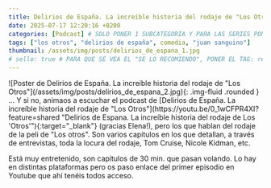 ```yaml
---
title: Delirios de España. La increíble historia del rodaje de "Los Otros"
date: 2025-07-17 12:20:16 +0200
categories: [Podcast] # SOLO PONER 1 SUBCATEGORÍA Y PARA LAS SERIES PONER UN CARACTER INVISIBLE, COPIALO DE ENTRE LOS PARÉNTESIS (ㅤ), AL FINAL DE LA SUBCATEGORÍA, POR EJEMPLO [Series, "Thrillerㅤ"]
tags: ["los otros", "delirios de españa", comedia, "juan sanguino"]
thumbnail: /assets/img/posts/delirios_de_espana_1.jpg
# sello: true # PARA QUE SE VEA EL "SE LO RECOMIENDO", PONER EL TAG: recomendada
---
```


<div class="row mb-4">
  <div class="col-md-5" markdown="1">
![Poster de Delirios de España. La increíble historia del rodaje de "Los Otros"](/assets/img/posts/delirios_de_espana_2.jpg){: .img-fluid .rounded }
  </div>
  <div class="col-md-7" markdown="1">
... Y si no, animaos a escuchar el podcast de [Delirios de España. La increíble historia del rodaje de "Los Otros"](https://youtu.be/0_1wCFPR4XI?feature=shared "Delirios de Espana. La increíble historia del rodaje de Los 'Otros'"){:target="_blank"} (gracias Elena!), pero los que hablan del rodaje de la peli de "Los otros". Son varios capítulos en los que detallan, a través de entrevistas, toda la locura del rodaje, Tom Cruise, Nicole Kidman, etc.

Está muy entretenido, son capítulos de 30 min. que pasan volando. Lo hay en distintas plataformas pero os paso enlace del primer episodio en Youtube que ahí tenéis todos acceso.
  </div>
</div>
